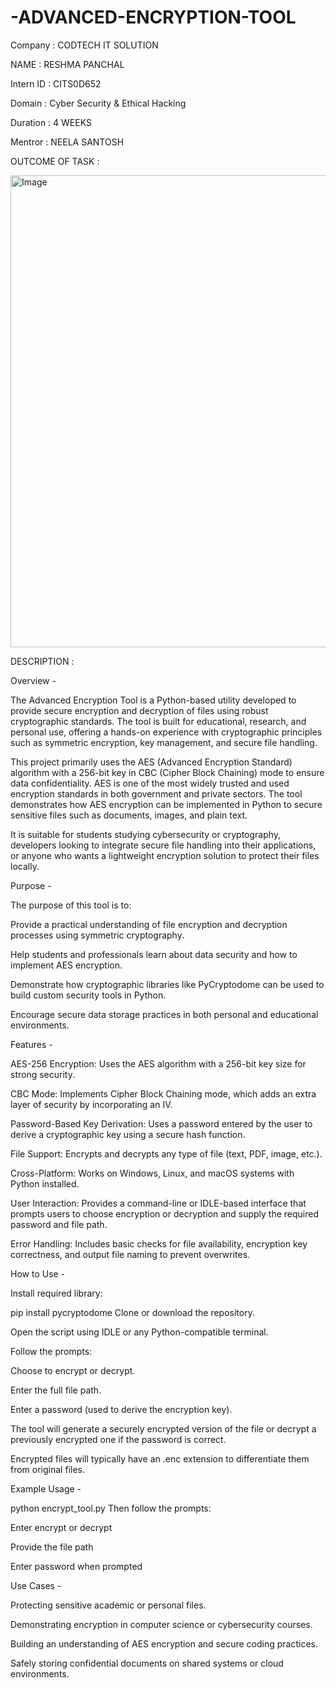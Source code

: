 # -ADVANCED-ENCRYPTION-TOOL

Company : CODTECH IT SOLUTION

NAME : RESHMA PANCHAL

Intern ID : CITS0D652

Domain : Cyber Security & Ethical Hacking

Duration : 4 WEEKS

Mentror : NEELA SANTOSH

OUTCOME OF TASK : 

<img width="1135" height="755" alt="Image" src="https://github.com/user-attachments/assets/685aebb1-22c4-4ece-a1b6-9b5171d92932" />

DESCRIPTION :

Overview -

The Advanced Encryption Tool is a Python-based utility developed to provide secure encryption and decryption of files using robust cryptographic standards. The tool is built for educational, research, and personal use, offering a hands-on experience with cryptographic principles such as symmetric encryption, key management, and secure file handling.

This project primarily uses the AES (Advanced Encryption Standard) algorithm with a 256-bit key in CBC (Cipher Block Chaining) mode to ensure data confidentiality. AES is one of the most widely trusted and used encryption standards in both government and private sectors. The tool demonstrates how AES encryption can be implemented in Python to secure sensitive files such as documents, images, and plain text.

It is suitable for students studying cybersecurity or cryptography, developers looking to integrate secure file handling into their applications, or anyone who wants a lightweight encryption solution to protect their files locally.

Purpose - 

The purpose of this tool is to:

Provide a practical understanding of file encryption and decryption processes using symmetric cryptography.

Help students and professionals learn about data security and how to implement AES encryption.

Demonstrate how cryptographic libraries like PyCryptodome can be used to build custom security tools in Python.

Encourage secure data storage practices in both personal and educational environments.

Features -

AES-256 Encryption: Uses the AES algorithm with a 256-bit key size for strong security.

CBC Mode: Implements Cipher Block Chaining mode, which adds an extra layer of security by incorporating an IV.

Password-Based Key Derivation: Uses a password entered by the user to derive a cryptographic key using a secure hash function.

File Support: Encrypts and decrypts any type of file (text, PDF, image, etc.).

Cross-Platform: Works on Windows, Linux, and macOS systems with Python installed.

User Interaction: Provides a command-line or IDLE-based interface that prompts users to choose encryption or decryption and supply the required password and file path.

Error Handling: Includes basic checks for file availability, encryption key correctness, and output file naming to prevent overwrites.

How to Use -

Install required library:

pip install pycryptodome
Clone or download the repository.

Open the script using IDLE or any Python-compatible terminal.

Follow the prompts:

Choose to encrypt or decrypt.

Enter the full file path.

Enter a password (used to derive the encryption key).

The tool will generate a securely encrypted version of the file or decrypt a previously encrypted one if the password is correct.

Encrypted files will typically have an .enc extension to differentiate them from original files.

Example Usage -

python encrypt_tool.py
Then follow the prompts:

Enter encrypt or decrypt

Provide the file path

Enter password when prompted

Use Cases -

Protecting sensitive academic or personal files.

Demonstrating encryption in computer science or cybersecurity courses.

Building an understanding of AES encryption and secure coding practices.

Safely storing confidential documents on shared systems or cloud environments.




